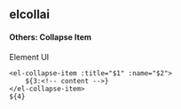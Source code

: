 ## elcollai
#### Others: Collapse Item
Element UI <el-collapse-item>
```
<el-collapse-item :title="$1" :name="$2">
	${3:<!-- content -->}
</el-collapse-item>
${4}
```